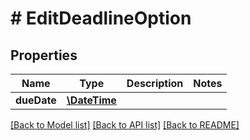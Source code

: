 # # EditDeadlineOption

## Properties

Name | Type | Description | Notes
------------ | ------------- | ------------- | -------------
**dueDate** | [**\DateTime**](\DateTime.md) |  |

[[Back to Model list]](../../README.md#models) [[Back to API list]](../../README.md#endpoints) [[Back to README]](../../README.md)
